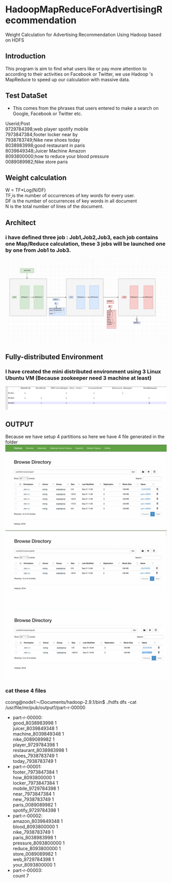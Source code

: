 # HadoopMapReduceForAdvertisingRecommendation

Weight Calculation for Advertising Recommendation Using Hadoop based on HDFS

## Introduction

This program is aim to find what users like or pay more attention to according to their activities on Facebook or Twitter,
we use Hadoop 's MapReduce to speed up our calculation with massive data.


## Test DataSet

 - This comes from the phrases that users entered to make a search on Google, Facebook or Twitter etc.

Userid;Post  
9729784398;web player spotify mobile  
7973847384;footer locker near by  
7938783749;Nike new shoes today  
8038983998;good restaurant in paris  
8039849348;Juicer Machine Amazon  
8093800000;how to reduce your blood pressure  
0089089982;Nike store paris  

## Weight calculation

  W = TF*Log(N/DF)  
  TF,is the number of occurrences of key words for every user.  
  DF is the number of occurrences of key words in all document  
  N is the total number of lines of the document.   
  

## Architect 

### i have defined three job : Job1,Job2,Job3, each job contains one Map/Reduce calculation, these 3 jobs will be launched one by one from Job1 to Job3.
![Architect Show](https://github.com/cong666/githubimage/blob/master/screenshot_mr_shema.PNG)


##  Fully-distributed Environment

### I have created the mini distributed environment using 3 Linux Ubuntu VM (Because zookeeper need 3 machine at least)

![Environement Show](https://github.com/cong666/githubimage/blob/master/screenshot_mr_config.PNG)


## OUTPUT 
Because we have setup 4 partitions so here we have 4 file generated in the folder
![Environement Show](https://github.com/cong666/githubimage/blob/master/screenshot_mr_output1.PNG)
![Environement Show](https://github.com/cong666/githubimage/blob/master/screenshot_mr_output2.PNG)
![Environement Show](https://github.com/cong666/githubimage/blob/master/screenshot_mr_output3.PNG)

### cat these 4 files
ccong@node1:~/Documents/hadoop-2.9.1/bin$ ./hdfs dfs -cat /usr/file/mr/pub/output1/part-r-00000

- part-r-00000:    
good_8038983998	1  
juicer_8039849348	1  
machine_8039849348	1  
nike_0089089982	1  
player_9729784398	1  
restaurant_8038983998	1  
shoes_7938783749	1  
today_7938783749	1  
- part-r-00001:  
footer_7973847384	1  
how_8093800000	1  
locker_7973847384	1  
mobile_9729784398	1  
near_7973847384	1  
new_7938783749	1  
paris_0089089982	1  
spotify_9729784398	1  
- part-r-00002:  
amazon_8039849348	1  
blood_8093800000	1  
nike_7938783749	1  
paris_8038983998	1  
pressure_8093800000	1  
reduce_8093800000	1  
store_0089089982	1  
web_9729784398	1  
your_8093800000	1  
- part-r-00003:  
count	7  

